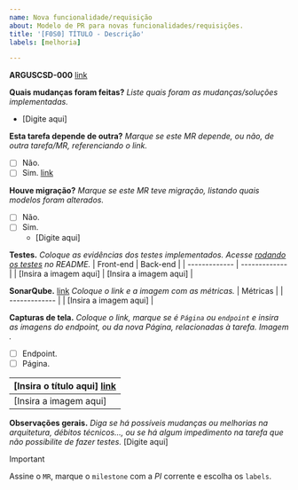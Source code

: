 ```yaml
---
name: Nova funcionalidade/requisição
about: Modelo de PR para novas funcionalidades/requisições.
title: '[F0S0] TÍTULO - Descrição'
labels: [melhoria]

---
```


**ARGUSCSD-000** [link](https://jiracorp.petrobras.com.br/browse/ARGUSCSD-000)
 
**Quais mudanças foram feitas?**
_Liste quais foram as mudanças/soluções implementadas._
- [Digite aqui]
 
**Esta tarefa depende de outra?**
_Marque se este MR depende, ou não, de outra tarefa/MR, referenciando o link._
- [ ] Não.
- [ ] Sim. [link]()
 
**Houve migração?**
_Marque se este MR teve migração, listando quais modelos foram alterados._
- [ ] Não.
- [ ] Sim.
  - [Digite aqui]
 
**Testes.**
_Coloque as evidências dos testes implementados. Acesse [rodando os testes](https://github.com/petrobrasbr/5z9v-argus4?tab=readme-ov-file#rodando-os-testes) no README._
| Front-end  | Back-end |
| ------------- | ------------- |
| [Insira a imagem aqui]  | [Insira a imagem aqui]  |
 
**SonarQube.** [link](https://sonarqube.petrobras.dev.br/)
_Coloque o link e a imagem com as métricas._
| Métricas  |
| ------------- |
| [Insira a imagem aqui]  |
 
**Capturas de tela.**
_Coloque o link, marque se é `Página` ou `endpoint` e insira as imagens do endpoint, ou da nova Página, relacionadas à tarefa. Imagem ._
- [ ] Endpoint.
- [ ] Página.
 
| [Insira o título aqui] [link](http://localhost:)  |
| ------------- |
| [Insira a imagem aqui]  |
 
 
**Observações gerais.**
_Diga se há possíveis mudanças ou melhorias na arquitetura, débitos técnicos..., ou se há algum impedimento na tarefa que não possibilite de fazer testes._
[Digite aqui]
 
> [!IMPORTANT]
> Assine o `MR`, marque o `milestone` com a _PI_ corrente e escolha os `labels`.
